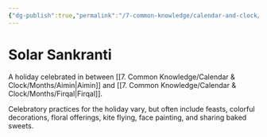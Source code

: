 ```yaml
---
{"dg-publish":true,"permalink":"/7-common-knowledge/calendar-and-clock/holidays/solar-sankranti/","noteIcon":""}
---
```


# Solar Sankranti

A holiday celebrated in between [[7. Common Knowledge/Calendar & Clock/Months/Aimin\|Aimin]] and [[7. Common Knowledge/Calendar & Clock/Months/Firqal\|Firqal]].

Celebratory practices for the holiday vary, but often include feasts, colorful decorations, floral offerings, kite flying, face painting, and sharing baked sweets.  
